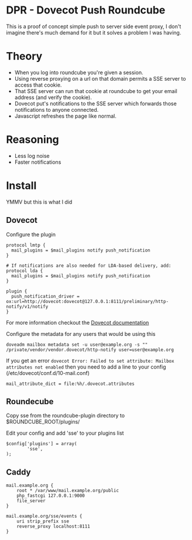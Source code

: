 # DPR - Dovecot Push Roundcube

This is a proof of concept simple push to server side event proxy, I don't imagine there's much demand for it but it solves a problem I was having.

# Theory

 * When you log into roundcube you're given a session.
 * Using reverse proxying on a url on that domain permits a SSE server to access that cookie.
 * That SSE server can run that cookie at roundcube to get your email address (and verify the cookie).
 * Dovecot put's notifications to the SSE server which forwards those notifications to anyone connected.
 * Javascript refreshes the page like normal.

# Reasoning

 * Less log noise
 * Faster notifications

# Install

YMMV but this is what I did

## Dovecot

Configure the plugin

```
protocol lmtp {
  mail_plugins = $mail_plugins notify push_notification
}

# If notifications are also needed for LDA-based delivery, add:
protocol lda {
  mail_plugins = $mail_plugins notify push_notification
}

plugin {
  push_notification_driver = ox:url=http://dovecot:dovecot@127.0.0.1:8111/preliminary/http-notify/v1/notify
}
```

For more information checkout the [Dovecot documentation](https://doc.dovecot.org/2.3/configuration_manual/push_notification/)

Configure the metadata for any users that would be using this

`doveadm mailbox metadata set -u user@example.org -s "" /private/vendor/vendor.dovecot/http-notify user=user@example.org`

If you get an error `dovecot Error: Failed to set attribute: Mailbox attributes not enabled` then you need to add a line to your config (/etc/dovecot/conf.d/10-mail.conf)

```
mail_attribute_dict = file:%h/.dovecot.attributes
```




## Roundecube

Copy sse from the roundcube-plugin directory to $ROUNDCUBE_ROOT/plugins/

Edit your config and add 'sse' to your plugins list

```
$config['plugins'] = array(
		'sse',
);
```

## Caddy

```
mail.example.org {
	root * /var/www/mail.example.org/public
	php_fastcgi 127.0.0.1:9000
	file_server
}

mail.example.org/sse/events {
	uri strip_prefix sse
	reverse_proxy localhost:8111
}
```
